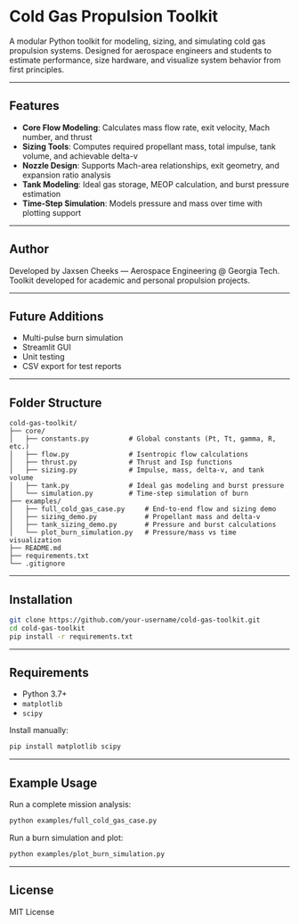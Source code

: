 # Cold Gas Propulsion Toolkit

A modular Python toolkit for modeling, sizing, and simulating cold gas propulsion systems. Designed for aerospace engineers and students to estimate performance, size hardware, and visualize system behavior from first principles.

---

## Features

* **Core Flow Modeling**: Calculates mass flow rate, exit velocity, Mach number, and thrust
* **Sizing Tools**: Computes required propellant mass, total impulse, tank volume, and achievable delta-v
* **Nozzle Design**: Supports Mach-area relationships, exit geometry, and expansion ratio analysis
* **Tank Modeling**: Ideal gas storage, MEOP calculation, and burst pressure estimation
* **Time-Step Simulation**: Models pressure and mass over time with plotting support

---
## Author

Developed by Jaxsen Cheeks — Aerospace Engineering @ Georgia Tech. Toolkit developed for academic and personal propulsion projects.

---

## Future Additions

* Multi-pulse burn simulation
* Streamlit GUI
* Unit testing
* CSV export for test reports

---

## Folder Structure

```
cold-gas-toolkit/
├── core/
│   ├── constants.py          # Global constants (Pt, Tt, gamma, R, etc.)
│   ├── flow.py               # Isentropic flow calculations
│   ├── thrust.py             # Thrust and Isp functions
│   ├── sizing.py             # Impulse, mass, delta-v, and tank volume
│   ├── tank.py               # Ideal gas modeling and burst pressure
│   └── simulation.py         # Time-step simulation of burn
├── examples/
│   ├── full_cold_gas_case.py     # End-to-end flow and sizing demo
│   ├── sizing_demo.py            # Propellant mass and delta-v
│   ├── tank_sizing_demo.py       # Pressure and burst calculations
│   └── plot_burn_simulation.py   # Pressure/mass vs time visualization
├── README.md
├── requirements.txt
└── .gitignore
```

---

## Installation

```bash
git clone https://github.com/your-username/cold-gas-toolkit.git
cd cold-gas-toolkit
pip install -r requirements.txt
```

---

## Requirements

* Python 3.7+
* `matplotlib`
* `scipy`

Install manually:

```bash
pip install matplotlib scipy
```

---

## Example Usage

Run a complete mission analysis:

```bash
python examples/full_cold_gas_case.py
```

Run a burn simulation and plot:

```bash
python examples/plot_burn_simulation.py
```

---


## License

MIT License
